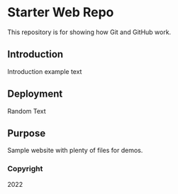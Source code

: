# Starter Web Repo

This repository is for showing how Git and GitHub work.

## Introduction 
Introduction example text

## Deployment
Random Text

## Purpose

Sample website with plenty of files for demos.

### Copyright
2022